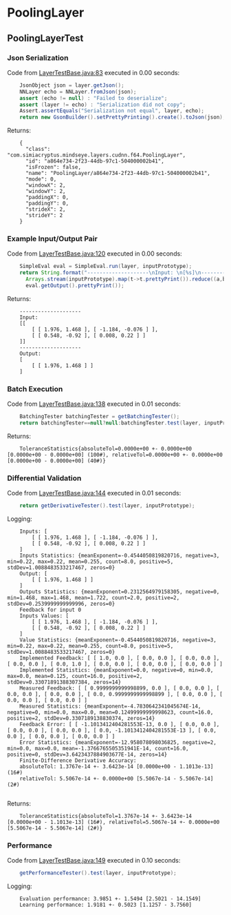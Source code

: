 # PoolingLayer
## PoolingLayerTest
### Json Serialization
Code from [LayerTestBase.java:83](../../../../../../../../src/test/java/com/simiacryptus/mindseye/layers/LayerTestBase.java#L83) executed in 0.00 seconds: 
```java
    JsonObject json = layer.getJson();
    NNLayer echo = NNLayer.fromJson(json);
    assert (echo != null) : "Failed to deserialize";
    assert (layer != echo) : "Serialization did not copy";
    Assert.assertEquals("Serialization not equal", layer, echo);
    return new GsonBuilder().setPrettyPrinting().create().toJson(json);
```

Returns: 

```
    {
      "class": "com.simiacryptus.mindseye.layers.cudnn.f64.PoolingLayer",
      "id": "a864e734-2f23-44db-97c1-504000002b41",
      "isFrozen": false,
      "name": "PoolingLayer/a864e734-2f23-44db-97c1-504000002b41",
      "mode": 0,
      "windowX": 2,
      "windowY": 2,
      "paddingX": 0,
      "paddingY": 0,
      "strideX": 2,
      "strideY": 2
    }
```



### Example Input/Output Pair
Code from [LayerTestBase.java:120](../../../../../../../../src/test/java/com/simiacryptus/mindseye/layers/LayerTestBase.java#L120) executed in 0.00 seconds: 
```java
    SimpleEval eval = SimpleEval.run(layer, inputPrototype);
    return String.format("--------------------\nInput: \n[%s]\n--------------------\nOutput: \n%s",
      Arrays.stream(inputPrototype).map(t->t.prettyPrint()).reduce((a,b)->a+",\n"+b).get(),
      eval.getOutput().prettyPrint());
```

Returns: 

```
    --------------------
    Input: 
    [[
    	[ [ 1.976, 1.468 ], [ -1.184, -0.076 ] ],
    	[ [ 0.548, -0.92 ], [ 0.008, 0.22 ] ]
    ]]
    --------------------
    Output: 
    [
    	[ [ 1.976, 1.468 ] ]
    ]
```



### Batch Execution
Code from [LayerTestBase.java:138](../../../../../../../../src/test/java/com/simiacryptus/mindseye/layers/LayerTestBase.java#L138) executed in 0.01 seconds: 
```java
    BatchingTester batchingTester = getBatchingTester();
    return batchingTester==null?null:batchingTester.test(layer, inputPrototype);
```

Returns: 

```
    ToleranceStatistics{absoluteTol=0.0000e+00 +- 0.0000e+00 [0.0000e+00 - 0.0000e+00] (100#), relativeTol=0.0000e+00 +- 0.0000e+00 [0.0000e+00 - 0.0000e+00] (40#)}
```



### Differential Validation
Code from [LayerTestBase.java:144](../../../../../../../../src/test/java/com/simiacryptus/mindseye/layers/LayerTestBase.java#L144) executed in 0.01 seconds: 
```java
    return getDerivativeTester().test(layer, inputPrototype);
```
Logging: 
```
    Inputs: [
    	[ [ 1.976, 1.468 ], [ -1.184, -0.076 ] ],
    	[ [ 0.548, -0.92 ], [ 0.008, 0.22 ] ]
    ]
    Inputs Statistics: {meanExponent=-0.4544050819820716, negative=3, min=0.22, max=0.22, mean=0.255, count=8.0, positive=5, stdDev=1.0088483533217467, zeros=0}
    Output: [
    	[ [ 1.976, 1.468 ] ]
    ]
    Outputs Statistics: {meanExponent=0.2312564979158305, negative=0, min=1.468, max=1.468, mean=1.722, count=2.0, positive=2, stdDev=0.2539999999999996, zeros=0}
    Feedback for input 0
    Inputs Values: [
    	[ [ 1.976, 1.468 ], [ -1.184, -0.076 ] ],
    	[ [ 0.548, -0.92 ], [ 0.008, 0.22 ] ]
    ]
    Value Statistics: {meanExponent=-0.4544050819820716, negative=3, min=0.22, max=0.22, mean=0.255, count=8.0, positive=5, stdDev=1.0088483533217467, zeros=0}
    Implemented Feedback: [ [ 1.0, 0.0 ], [ 0.0, 0.0 ], [ 0.0, 0.0 ], [ 0.0, 0.0 ], [ 0.0, 1.0 ], [ 0.0, 0.0 ], [ 0.0, 0.0 ], [ 0.0, 0.0 ] ]
    Implemented Statistics: {meanExponent=0.0, negative=0, min=0.0, max=0.0, mean=0.125, count=16.0, positive=2, stdDev=0.33071891388307384, zeros=14}
    Measured Feedback: [ [ 0.9999999999998899, 0.0 ], [ 0.0, 0.0 ], [ 0.0, 0.0 ], [ 0.0, 0.0 ], [ 0.0, 0.9999999999998899 ], [ 0.0, 0.0 ], [ 0.0, 0.0 ], [ 0.0, 0.0 ] ]
    Measured Statistics: {meanExponent=-4.7830642341045674E-14, negative=0, min=0.0, max=0.0, mean=0.12499999999998623, count=16.0, positive=2, stdDev=0.3307189138830374, zeros=14}
    Feedback Error: [ [ -1.1013412404281553E-13, 0.0 ], [ 0.0, 0.0 ], [ 0.0, 0.0 ], [ 0.0, 0.0 ], [ 0.0, -1.1013412404281553E-13 ], [ 0.0, 0.0 ], [ 0.0, 0.0 ], [ 0.0, 0.0 ] ]
    Error Statistics: {meanExponent=-12.958078098036825, negative=2, min=0.0, max=0.0, mean=-1.3766765505351941E-14, count=16.0, positive=0, stdDev=3.6423437884903677E-14, zeros=14}
    Finite-Difference Derivative Accuracy:
    absoluteTol: 1.3767e-14 +- 3.6423e-14 [0.0000e+00 - 1.1013e-13] (16#)
    relativeTol: 5.5067e-14 +- 0.0000e+00 [5.5067e-14 - 5.5067e-14] (2#)
    
```

Returns: 

```
    ToleranceStatistics{absoluteTol=1.3767e-14 +- 3.6423e-14 [0.0000e+00 - 1.1013e-13] (16#), relativeTol=5.5067e-14 +- 0.0000e+00 [5.5067e-14 - 5.5067e-14] (2#)}
```



### Performance
Code from [LayerTestBase.java:149](../../../../../../../../src/test/java/com/simiacryptus/mindseye/layers/LayerTestBase.java#L149) executed in 0.10 seconds: 
```java
    getPerformanceTester().test(layer, inputPrototype);
```
Logging: 
```
    Evaluation performance: 3.9851 +- 1.5494 [2.5021 - 14.1549]
    Learning performance: 1.9181 +- 0.5023 [1.1257 - 3.7560]
    
```

